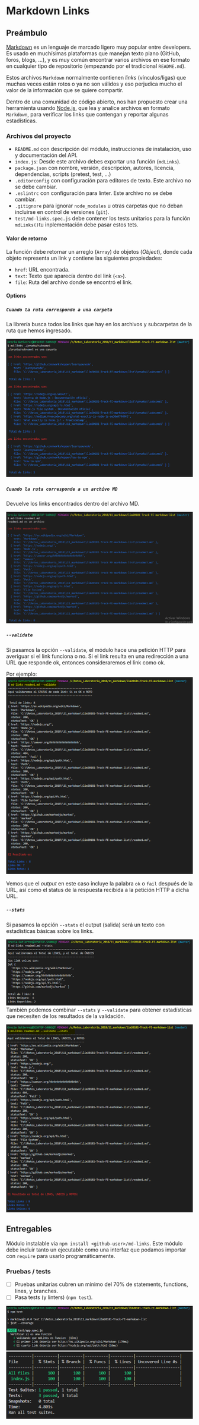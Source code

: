 # Markdown Links

## Preámbulo

[Markdown](https://es.wikipedia.org/wiki/Markdown) es un lenguaje de marcado
ligero muy popular entre developers. Es usado en muchísimas plataformas que
manejan texto plano (GitHub, foros, blogs, ...), y es muy común
encontrar varios archivos en ese formato en cualquier tipo de repositorio
(empezando por el tradicional `README.md`).

Estos archivos `Markdown` normalmente contienen _links_ (vínculos/ligas) que
muchas veces están rotos o ya no son válidos y eso perjudica mucho el valor de
la información que se quiere compartir.

Dentro de una comunidad de código abierto, nos han propuesto crear una
herramienta usando [Node.js](https://nodejs.org/), que lea y analice archivos
en formato `Markdown`, para verificar los links que contengan y reportar
algunas estadísticas.

### Archivos del proyecto

- `README.md` con descripción del módulo, instrucciones de instalación, uso y
  documentación del API.
- `index.js`: Desde este archivo debes exportar una función (`mdLinks`).
- `package.json` con nombre, versión, descripción, autores, licencia,
  dependencias, scripts (pretest, test, ...)
- `.editorconfig` con configuración para editores de texto. Este archivo no se
  debe cambiar.
- `.eslintrc` con configuración para linter. Este archivo no
  se debe cambiar.
- `.gitignore` para ignorar `node_modules` u otras carpetas que no deban
  incluirse en control de versiones (`git`).
- `test/md-links.spec.js` debe contener los tests unitarios para la función
  `mdLinks()`tu inplementación debe pasar estos tets.

#### Valor de retorno

La función debe retornar un arreglo (`Array`) de objetos (_Object_), donde cada objeto representa un link y contiene
las siguientes propiedades:

- `href`: URL encontrada.
- `text`: Texto que aparecía dentro del link (`<a>`).
- `file`: Ruta del archivo donde se encontró el link.

#### Options

##### `Cuando la ruta corresponde a una carpeta`

La librería busca todos los links que hay en los archivos y subcarpetas de la ruta que hemos ingresado.

![validate](https://github.com/Grecia2727/lim20181-Track-FE-markdown-list/blob/master/img/index_carpeta.PNG)
<br>
##### `Cuando la ruta corresponde a un archivo MD`

Devuelve los links encontrados dentro del archivo MD.

![validate](https://github.com/Grecia2727/lim20181-Track-FE-markdown-list/blob/master/img/index_Archivo.PNG)
<br>
##### `--validate`

Si pasamos la opción `--validate`, el módulo hace una petición HTTP para
averiguar si el link funciona o no. Si el link resulta en una redirección a una
URL que responde ok, entonces consideraremos el link como ok.

Por ejemplo:
<br>
![validate](https://github.com/Grecia2727/lim20181-Track-FE-markdown-list/blob/master/img/validate.PNG)

Vemos que el _output_ en este caso incluye la palabra `ok` o `fail` después de
la URL, así como el status de la respuesta recibida a la petición HTTP a dicha
URL.
<br>
##### `--stats`

Si pasamos la opción `--stats` el output (salida) será un texto con estadísticas
básicas sobre los links.

![stats](https://github.com/Grecia2727/lim20181-Track-FE-markdown-list/blob/master/img/stats.PNG)
<br>
También podemos combinar `--stats` y `--validate` para obtener estadísticas que
necesiten de los resultados de la validación.

![validate_stats](https://github.com/Grecia2727/lim20181-Track-FE-markdown-list/blob/master/img/validate_stats.PNG)
<br>
## Entregables

Módulo instalable via `npm install <github-user>/md-links`. Este módulo debe
incluir tanto un ejecutable como una interfaz que podamos importar con `require`
para usarlo programáticamente.


### Pruebas / tests

- [ ] Pruebas unitarias cubren un mínimo del 70% de statements, functions,
      lines, y branches.
- [ ] Pasa tests (y linters) (`npm test`).

![md-links](https://github.com/Grecia2727/lim20181-Track-FE-markdown-list/blob/master/img/test1.PNG)
<br>
![md-links](https://github.com/Grecia2727/lim20181-Track-FE-markdown-list/blob/master/img/test2.PNG)
